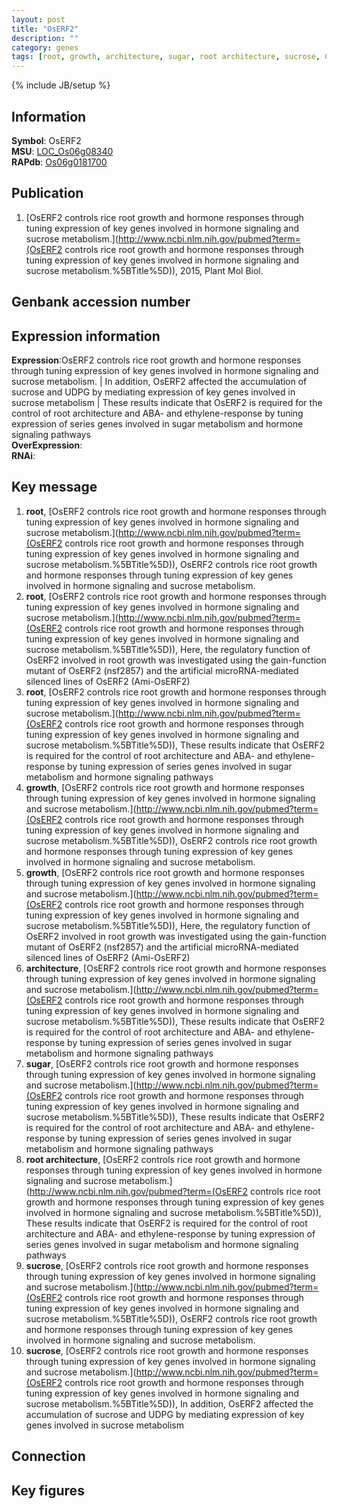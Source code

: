 ```yaml
---
layout: post
title: "OsERF2"
description: ""
category: genes
tags: [root, growth, architecture, sugar, root architecture, sucrose, Gene]
---
```

{% include JB/setup %}

## Information
__Symbol__: OsERF2  
__MSU__: [LOC_Os06g08340](http://rice.plantbiology.msu.edu/cgi-bin/ORF_infopage.cgi?orf=LOC_Os06g08340)  
__RAPdb__: [Os06g0181700](http://rapdb.dna.affrc.go.jp/viewer/gbrowse_details/irgsp1?name=Os06g0181700)  

## Publication
1. [OsERF2 controls rice root growth and hormone responses through tuning expression of key genes involved in hormone signaling and sucrose metabolism.](http://www.ncbi.nlm.nih.gov/pubmed?term=(OsERF2 controls rice root growth and hormone responses through tuning expression of key genes involved in hormone signaling and sucrose metabolism.%5BTitle%5D)), 2015, Plant Mol Biol.

## Genbank accession number

## Expression information
__Expression__:OsERF2 controls rice root growth and hormone responses through tuning expression of key genes involved in hormone signaling and sucrose metabolism. |  In addition, OsERF2 affected the accumulation of sucrose and UDPG by mediating expression of key genes involved in sucrose metabolism |  These results indicate that OsERF2 is required for the control of root architecture and ABA- and ethylene-response by tuning expression of series genes involved in sugar metabolism and hormone signaling pathways  
__OverExpression__:  
__RNAi__:  

## Key message
1. __root__, [OsERF2 controls rice root growth and hormone responses through tuning expression of key genes involved in hormone signaling and sucrose metabolism.](http://www.ncbi.nlm.nih.gov/pubmed?term=(OsERF2 controls rice root growth and hormone responses through tuning expression of key genes involved in hormone signaling and sucrose metabolism.%5BTitle%5D)), OsERF2 controls rice root growth and hormone responses through tuning expression of key genes involved in hormone signaling and sucrose metabolism.
2. __root__, [OsERF2 controls rice root growth and hormone responses through tuning expression of key genes involved in hormone signaling and sucrose metabolism.](http://www.ncbi.nlm.nih.gov/pubmed?term=(OsERF2 controls rice root growth and hormone responses through tuning expression of key genes involved in hormone signaling and sucrose metabolism.%5BTitle%5D)),  Here, the regulatory function of OsERF2 involved in root growth was investigated using the gain-function mutant of OsERF2 (nsf2857) and the artificial microRNA-mediated silenced lines of OsERF2 (Ami-OsERF2)
3. __root__, [OsERF2 controls rice root growth and hormone responses through tuning expression of key genes involved in hormone signaling and sucrose metabolism.](http://www.ncbi.nlm.nih.gov/pubmed?term=(OsERF2 controls rice root growth and hormone responses through tuning expression of key genes involved in hormone signaling and sucrose metabolism.%5BTitle%5D)),  These results indicate that OsERF2 is required for the control of root architecture and ABA- and ethylene-response by tuning expression of series genes involved in sugar metabolism and hormone signaling pathways
4. __growth__, [OsERF2 controls rice root growth and hormone responses through tuning expression of key genes involved in hormone signaling and sucrose metabolism.](http://www.ncbi.nlm.nih.gov/pubmed?term=(OsERF2 controls rice root growth and hormone responses through tuning expression of key genes involved in hormone signaling and sucrose metabolism.%5BTitle%5D)), OsERF2 controls rice root growth and hormone responses through tuning expression of key genes involved in hormone signaling and sucrose metabolism.
5. __growth__, [OsERF2 controls rice root growth and hormone responses through tuning expression of key genes involved in hormone signaling and sucrose metabolism.](http://www.ncbi.nlm.nih.gov/pubmed?term=(OsERF2 controls rice root growth and hormone responses through tuning expression of key genes involved in hormone signaling and sucrose metabolism.%5BTitle%5D)),  Here, the regulatory function of OsERF2 involved in root growth was investigated using the gain-function mutant of OsERF2 (nsf2857) and the artificial microRNA-mediated silenced lines of OsERF2 (Ami-OsERF2)
6. __architecture__, [OsERF2 controls rice root growth and hormone responses through tuning expression of key genes involved in hormone signaling and sucrose metabolism.](http://www.ncbi.nlm.nih.gov/pubmed?term=(OsERF2 controls rice root growth and hormone responses through tuning expression of key genes involved in hormone signaling and sucrose metabolism.%5BTitle%5D)),  These results indicate that OsERF2 is required for the control of root architecture and ABA- and ethylene-response by tuning expression of series genes involved in sugar metabolism and hormone signaling pathways
7. __sugar__, [OsERF2 controls rice root growth and hormone responses through tuning expression of key genes involved in hormone signaling and sucrose metabolism.](http://www.ncbi.nlm.nih.gov/pubmed?term=(OsERF2 controls rice root growth and hormone responses through tuning expression of key genes involved in hormone signaling and sucrose metabolism.%5BTitle%5D)),  These results indicate that OsERF2 is required for the control of root architecture and ABA- and ethylene-response by tuning expression of series genes involved in sugar metabolism and hormone signaling pathways
8. __root architecture__, [OsERF2 controls rice root growth and hormone responses through tuning expression of key genes involved in hormone signaling and sucrose metabolism.](http://www.ncbi.nlm.nih.gov/pubmed?term=(OsERF2 controls rice root growth and hormone responses through tuning expression of key genes involved in hormone signaling and sucrose metabolism.%5BTitle%5D)),  These results indicate that OsERF2 is required for the control of root architecture and ABA- and ethylene-response by tuning expression of series genes involved in sugar metabolism and hormone signaling pathways
9. __sucrose__, [OsERF2 controls rice root growth and hormone responses through tuning expression of key genes involved in hormone signaling and sucrose metabolism.](http://www.ncbi.nlm.nih.gov/pubmed?term=(OsERF2 controls rice root growth and hormone responses through tuning expression of key genes involved in hormone signaling and sucrose metabolism.%5BTitle%5D)), OsERF2 controls rice root growth and hormone responses through tuning expression of key genes involved in hormone signaling and sucrose metabolism.
10. __sucrose__, [OsERF2 controls rice root growth and hormone responses through tuning expression of key genes involved in hormone signaling and sucrose metabolism.](http://www.ncbi.nlm.nih.gov/pubmed?term=(OsERF2 controls rice root growth and hormone responses through tuning expression of key genes involved in hormone signaling and sucrose metabolism.%5BTitle%5D)),  In addition, OsERF2 affected the accumulation of sucrose and UDPG by mediating expression of key genes involved in sucrose metabolism

## Connection

## Key figures


